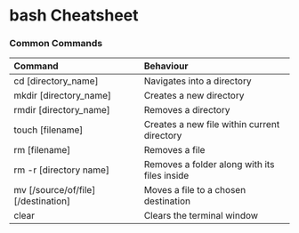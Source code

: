 # bash Cheatsheet

### Common Commands

| Command                             | Behaviour                                     |
|:----------------------------------- |:----------------------------------------------|
| cd [directory_name]                 | Navigates into a directory                    |
| mkdir [directory_name]              | Creates a new directory                       |
| rmdir [directory_name]              | Removes a directory                           |
| touch [filename]                    | Creates a new file within current directory   |
| rm [filename]                       | Removes a file                                |
| rm -r [directory name]              | Removes a folder along with its files inside  |
| mv [/source/of/file] [/destination] | Moves a file to a chosen destination          |
| clear                               | Clears the terminal window                    |
 
